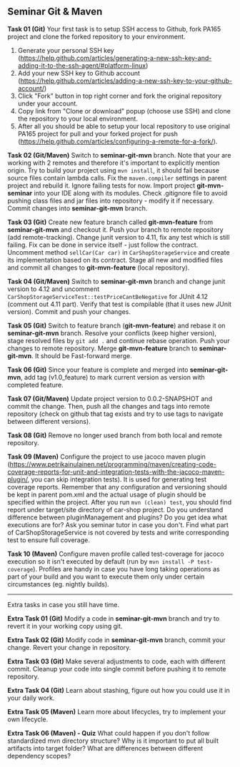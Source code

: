 ## Seminar Git & Maven

**Task 01 (Git)**
Your first task is to setup SSH access to Github, fork PA165 project and clone the forked repository to your environment.
1. Generate your personal SSH key (https://help.github.com/articles/generating-a-new-ssh-key-and-adding-it-to-the-ssh-agent/#platform-linux)
2. Add your new SSH key to Github account (https://help.github.com/articles/adding-a-new-ssh-key-to-your-github-account/)
3. Click "Fork" button in top right corner and fork the original repository under your account.
4. Copy link from "Clone or download" popup (choose use SSH) and clone the repository to your local environment.
5. After all you should be able to setup your local repository to use original PA165 project for pull 
and your forked project for push (https://help.github.com/articles/configuring-a-remote-for-a-fork/).

**Task 02 (Git/Maven)**
Switch to **seminar-git-mvn** branch. Note that your are working with 2 remotes and therefore it's important to explicitly mention origin.
Try to build your project using `mvn install`, it should fail because source files contain lambda calls. Fix the `maven.compiler` settings in parent project 
and rebuild it. Ignore failing tests for now.
Import project **git-mvn-seminar** into your IDE along with its modules.
Check .gitignore file to avoid pushing class files and jar files into repository - modify it if necessary.
Commit changes into **seminar-git-mvn** branch.

**Task 03 (Git)**
Create new feature branch called **git-mvn-feature** from **seminar-git-mvn** and checkout it. Push your branch to remote repository (add remote-tracking). 
Change junit version to 4.11, fix any test which is still failing. Fix can be done in service itself - just follow the contract.
Uncomment method `sellCar(Car car)` in `CarShopStorageService` and create its implementation based on its contract. 
Stage all new and modified files and commit all changes to **git-mvn-feature** (local repository).

**Task 04 (Git/Maven)**
Switch to **seminar-git-mvn** branch and change junit version to 4.12 and uncomment `CarShopStorageServiceTest::testPriceCantBeNegative` for 
JUnit 4.12 (comment out 4.11 part). Verify that test is compilable (that it uses new JUnit version).
Commit and push your changes.

**Task 05 (Git)**
Switch to feature branch (**git-mvn-feature**) and rebase it on **seminar-git-mvn** branch.
Resolve your conflicts (keep higher version), stage resolved files by `git add .` and continue rebase operation.
Push your changes to remote repository.
Merge **git-mvn-feature** branch to **seminar-git-mvn**. It should be Fast-forward merge.

**Task 06 (Git)**
Since your feature is complete and merged into **seminar-git-mvn**, add tag (v1.0_feature) to mark current version as version with completed 
feature.

**Task 07 (Git/Maven)**
Update project version to 0.0.2-SNAPSHOT and commit the change.
Then, push all the changes and tags into remote repository (check on github that tag exists and try to use tags to navigate between different versions).

**Task 08 (Git)**
Remove no longer used branch from both local and remote repository.

**Task 09 (Maven)**
Configure the project to use jacoco maven plugin (https://www.petrikainulainen.net/programming/maven/creating-code-coverage-reports-for-unit-and-integration-tests-with-the-jacoco-maven-plugin/, you can skip integration tests). It is used for generating test coverage reports.
Remember that any configuration and versioning should be kept in parent pom.xml and the actual usage of plugin should be specified within the project. After you run `mvn (clean) test`, you should find report under target/site directory of car-shop project. Do you understand difference between pluginManagement and plugins? Do you get idea what executions are for? Ask you seminar tutor in case you don't.
Find what part of CarShopStorageService is not covered by tests and write corresponding test to ensure full coverage.

**Task 10 (Maven)**
Configure maven profile called test-coverage for jacoco execution so it isn't executed by default (run by `mvn install -P test-coverage`). Profiles are handy in case you have long taking operations as part of your build and you want to execute them only under certain circumstances (eg. nightly builds).

--------------
Extra tasks in case you still have time.

**Extra Task 01 (Git)**
Modify a code in **seminar-git-mvn** branch and try to revert it in your working copy using git.

**Extra Task 02 (Git)**
Modify code in **seminar-git-mvn** branch, commit your change. Revert your change in repository.

**Extra Task 03 (Git)**
Make several adjustments to code, each with different commit. Cleanup your code into single commit before pushing it to remote repository.

**Extra Task 04 (Git)**
Learn about stashing, figure out how you could use it in your daily work.

**Extra Task 05 (Maven)**
Learn more about lifecycles, try to implement your own lifecycle.

**Extra Task 06 (Maven) - Quiz**
What could happen if you don't follow standardized mvn directory structure?
Why is it important to put all built artifacts into target folder?
What are differences between different dependency scopes?
